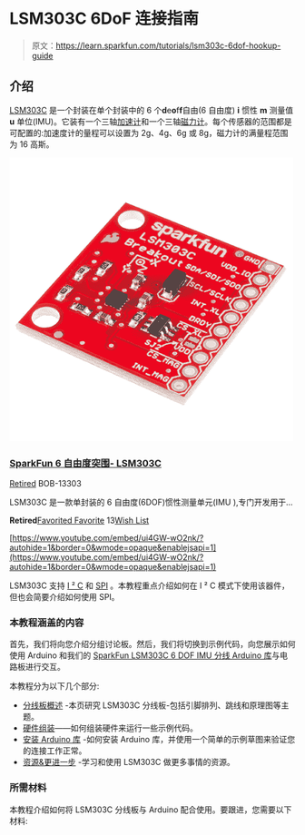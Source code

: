 # LSM303C 6DoF 连接指南

> 原文：<https://learn.sparkfun.com/tutorials/lsm303c-6dof-hookup-guide>

## 介绍

[LSM303C](https://www.sparkfun.com/products/13303) 是一个封装在单个封装中的 6 个**d**e**o**f**f**自由(6 自由度) **i** 惯性 **m** 测量值 **u** 单位(IMU)。它装有一个三轴[加速计](https://learn.sparkfun.com/tutorials/accelerometer-basics)和一个三轴[磁力计](https://www.google.com/search?q=magnetometer&ie=utf-8&oe=utf-8)。每个传感器的范围都是可配置的:加速度计的量程可以设置为 2g、4g、6g 或 8g，磁力计的满量程范围为 16 高斯。

[![SparkFun 6 Degrees of Freedom Breakout - LSM303C](img/6f54d422db8610450ed852e5d0e9e4ea.png)](https://www.sparkfun.com/products/retired/13303) 

### [SparkFun 6 自由度突围- LSM303C](https://www.sparkfun.com/products/retired/13303)

[Retired](https://learn.sparkfun.com/static/bubbles/ "Retired") BOB-13303

LSM303C 是一款单封装的 6 自由度(6DOF)惯性测量单元(IMU ),专门开发用于…

**Retired**[Favorited Favorite](# "Add to favorites") 13[Wish List](# "Add to wish list")

[https://www.youtube.com/embed/ui4GW-wO2nk/?autohide=1&border=0&wmode=opaque&enablejsapi=1](https://www.youtube.com/embed/ui4GW-wO2nk/?autohide=1&border=0&wmode=opaque&enablejsapi=1)

LSM303C 支持 [I ² C](https://learn.sparkfun.com/tutorials/i2c) 和 [SPI](https://learn.sparkfun.com/tutorials/serial-peripheral-interface-spi) 。本教程重点介绍如何在 I ² C 模式下使用该器件，但也会简要介绍如何使用 SPI。

### 本教程涵盖的内容

首先，我们将向您介绍分组讨论板。然后，我们将切换到示例代码，向您展示如何使用 Arduino 和我们的 [SparkFun LSM303C 6 DOF IMU 分线 Arduino 库](https://github.com/sparkfun/SparkFun_LSM303C_6_DOF_IMU_Breakout_Arduino_Library)与电路板进行交互。

本教程分为以下几个部分:

*   [分线板概述](#hardware-overview) -本页研究 LSM303C 分线板-包括引脚排列、跳线和原理图等主题。
*   [硬件组装](#hardware-assembly)——如何组装硬件来运行一些示例代码。
*   [安装 Arduino 库](#installing-the-arduino-library) -如何安装 Arduino 库，并使用一个简单的示例草图来验证您的连接工作正常。
*   [资源&更进一步](#resources--going-further) -学习和使用 LSM303C 做更多事情的资源。

### 所需材料

本教程介绍如何将 LSM303C 分线板与 Arduino 配合使用。要跟进，您需要以下材料:
